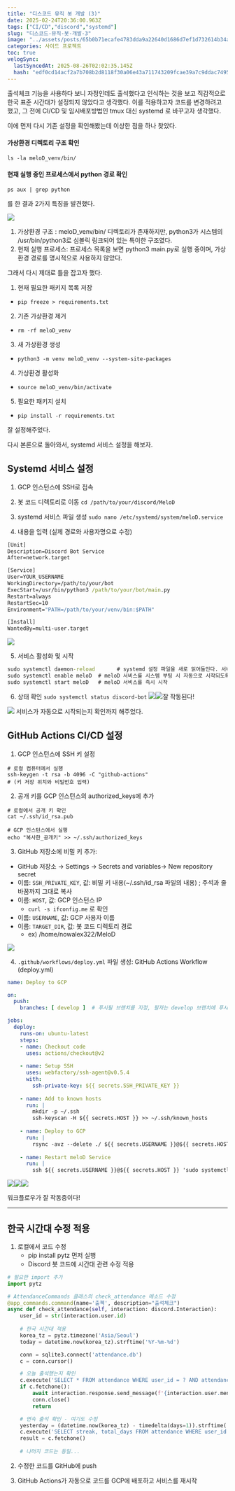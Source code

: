 ```yaml
---
title: "디스코드 뮤직 봇 개발 (3)"
date: 2025-02-24T20:36:00.963Z
tags: ["CI/CD","discord","systemd"]
slug: "디스코드-뮤직-봇-개발-3"
image: "../assets/posts/65b0b71ecafe4783dda9a22640d1686d7ef1d732614b34a2c910257cbf6a38d9.png"
categories: 사이드 프로젝트
toc: true
velogSync:
  lastSyncedAt: 2025-08-26T02:02:35.145Z
  hash: "edf0cd14acf2a7b708b2d8118f30a06e43a711743209fcae39a7c9ddac74955f"
---
```


출석체크 기능을 사용하다 보니 자정인데도 출석했다고 인식하는 것을 보고 직감적으로 한국 표준 시간대가 설정되지 않았다고 생각했다. 이를 적용하고자 코드를 변경하려고 했고, 그 전에 CI/CD  및 임시배포방법인 tmux 대신 systemd 로 바꾸고자 생각했다.

이에 먼저 다시 기존 설정을 확인해봤는데 이상한 점을 하나 찾았다.

#### 가상환경 디렉토리 구조 확인
`ls -la meloD_venv/bin/`

#### 현재 실행 중인 프로세스에서 python 경로 확인
`ps aux | grep python`

를 한 결과 2가지 특징을 발견했다.

![](/assets/posts/65b0b71ecafe4783dda9a22640d1686d7ef1d732614b34a2c910257cbf6a38d9.png)
1. 가상환경 구조 : meloD_venv/bin/ 디렉토리가 존재하지만, python3가 시스템의 /usr/bin/python3로 심볼릭 링크되어 있는 특이한 구조였다.
2. 현재 실행 프로세스: 프로세스 목록을 보면 python3 main.py로 실행 중이며, 가상환경 경로를 명시적으로 사용하지 않았다.

그래서 다시 제대로 틀을 잡고자 했다.

1. 현재 필요한 패키지 목록 저장
- `pip freeze > requirements.txt`

2. 기존 가상환경 제거
- `rm -rf meloD_venv`

3. 새 가상환경 생성
- `python3 -m venv meloD_venv --system-site-packages`

4. 가상환경 활성화
- `source meloD_venv/bin/activate`

5. 필요한 패키지 설치
- `pip install -r requirements.txt`

잘 설정해주었다.

다시 본론으로 돌아와서, systemd 서비스 설정을 해보자.

## Systemd 서비스 설정
1. GCP 인스턴스에 SSH로 접속
2. 봇 코드 디렉토리로 이동
`cd /path/to/your/discord/MeloD`

3. systemd 서비스 파일 생성
`sudo nano /etc/systemd/system/meloD.service`

4. 내용을 입력 (실제 경로와 사용자명으로 수정)
```cmd
[Unit]
Description=Discord Bot Service
After=network.target

[Service]
User=YOUR_USERNAME
WorkingDirectory=/path/to/your/bot
ExecStart=/usr/bin/python3 /path/to/your/bot/main.py
Restart=always
RestartSec=10
Environment="PATH=/path/to/your/venv/bin:$PATH"

[Install]
WantedBy=multi-user.target
```
![](/assets/posts/9523fd3c0ff9b7b2537cd5e88e8a57146994305c5b1a9d5bc1b4658e40ca51c1.png)


5. 서비스 활성화 및 시작
```cmd
sudo systemctl daemon-reload       # systemd 설정 파일을 새로 읽어들인다. 서비스 파일을 새로 만들거나 수정한 후에 필요한 명령어
sudo systemctl enable meloD  # meloD 서비스를 시스템 부팅 시 자동으로 시작되도록 설정
sudo systemctl start meloD   # meloD 서비스를 즉시 시작
```

6. 상태 확인
`sudo systemctl status discord-bot`
![](/assets/posts/8db76730e1cbdf91c8f17153d20814e1429cc3cbb8f75689608e6be4f937a584.png)![](/assets/posts/3d5eb3aa320098643e42e3b53445d0f6927a8bb46ff4725dffdbb16d0aebceae.png)잘 작동된다!

![](/assets/posts/3da38fb60b37303390cbde8b948a00f654610112b070d8ef1e04c37c551acd1f.png) 서비스가 자동으로 시작되는지 확인까지 해주었다.

## GitHub Actions CI/CD 설정
1. GCP 인스턴스에 SSH 키 설정
```
# 로컬 컴퓨터에서 실행
ssh-keygen -t rsa -b 4096 -C "github-actions"
# (키 저장 위치와 비밀번호 입력)
```

2. 공개 키를 GCP 인스턴스의 authorized_keys에 추가
```
# 로컬에서 공개 키 확인
cat ~/.ssh/id_rsa.pub

# GCP 인스턴스에서 실행
echo "복사한_공개키" >> ~/.ssh/authorized_keys
```

3. GitHub 저장소에 비밀 키 추가:

- GitHub 저장소 → Settings → Secrets and variables→ New repository secret
- 이름: `SSH_PRIVATE_KEY`, 값: 비밀 키 내용(~/.ssh/id_rsa 파일의 내용) ; 주석과 줄바꿈까지 그대로 복사
- 이름: `HOST`, 값: GCP 인스턴스 IP
  - `curl -s ifconfig.me` 로 확인
- 이름: `USERNAME`, 값: GCP 사용자 이름
- 이름: `TARGET_DIR`, 값: 봇 코드 디렉토리 경로
  - ex) /home/nowalex322/MeloD
  
![](/assets/posts/18c01515b6ec58bc93591759875ccb01e4040bdb08f5fdd3f1f3dfd599b85d1b.png)


4. `.github/workflows/deploy.yml` 파일 생성:
GitHub Actions Workflow (deploy.yml)
```yml
name: Deploy to GCP

on:
  push:
    branches: [ develop ]  # 푸시될 브랜치를 지정, 필자는 develop 브랜치에 푸시될 때 실행

jobs:
  deploy:
    runs-on: ubuntu-latest
    steps:
    - name: Checkout code
      uses: actions/checkout@v2
      
    - name: Setup SSH
      uses: webfactory/ssh-agent@v0.5.4
      with:
        ssh-private-key: ${{ secrets.SSH_PRIVATE_KEY }}
        
    - name: Add to known hosts
      run: |
        mkdir -p ~/.ssh
        ssh-keyscan -H ${{ secrets.HOST }} >> ~/.ssh/known_hosts
        
    - name: Deploy to GCP
      run: |
        rsync -avz --delete ./ ${{ secrets.USERNAME }}@${{ secrets.HOST }}:${{ secrets.TARGET_DIR }}
        
    - name: Restart meloD Service
      run: |
        ssh ${{ secrets.USERNAME }}@${{ secrets.HOST }} 'sudo systemctl restart meloD'
```

![](/assets/posts/7eb388909b9c55560be863f3c64331d810b7534ea4ba9a23a7f4d6a35079275c.png)![](/assets/posts/ea3d9d0f146ef4844c2ff6014b19ce77da946a8a4f34102b27491a33e5ff0dbf.png)![](/assets/posts/1e32ad985598aa940ee0475b97d832c69360dcafd4d012fb6d4e18b417fc2d31.png)

워크플로우가 잘 작동중이다!

---

## 한국 시간대 수정 적용

1. 로컬에서 코드 수정
   - pip install pytz 먼저 실행
   - Discord 봇 코드에 시간대 관련 수정 적용
   
```python
# 필요한 import 추가
import pytz

# AttendanceCommands 클래스의 check_attendance 메소드 수정
@app_commands.command(name='출첵', description="출석체크")
async def check_attendance(self, interaction: discord.Interaction):
    user_id = str(interaction.user.id)
    
    # 한국 시간대 적용
    korea_tz = pytz.timezone('Asia/Seoul')
    today = datetime.now(korea_tz).strftime('%Y-%m-%d')

    conn = sqlite3.connect('attendance.db')
    c = conn.cursor()

    # 오늘 출석했는지 확인
    c.execute('SELECT * FROM attendance WHERE user_id = ? AND attendance_date = ?', (user_id, today))
    if c.fetchone():
        await interaction.response.send_message(f'{interaction.user.mention} 이미 오늘은 출석체크를 하셨어요!')
        conn.close()
        return

    # 연속 출석 확인 - 여기도 수정
    yesterday = (datetime.now(korea_tz) - timedelta(days=1)).strftime('%Y-%m-%d')
    c.execute('SELECT streak, total_days FROM attendance WHERE user_id = ? ORDER BY attendance_date DESC LIMIT 1', (user_id,))
    result = c.fetchone()
    
    # 나머지 코드는 동일...
```

2. 수정한 코드를 GitHub에 push

3. GitHub Actions가 자동으로 코드를 GCP에 배포하고 서비스를 재시작
